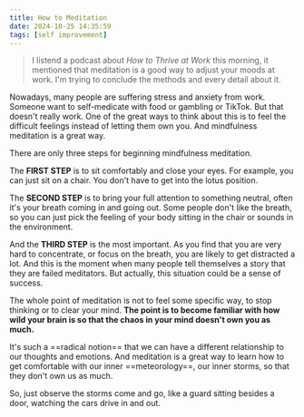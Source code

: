 ```yaml
---
title: How to Meditation
date: 2024-10-25 14:35:59
tags: [self improvement]
---
```


> I listend a podcast about *How to Thrive at Work* this morning, it mentioned that meditation is a good way to adjust your moods at work. I'm trying to conclude the methods and every detail about it.

Nowadays, many people are suffering stress and anxiety from work. Someone want to self-medicate with food or gambling or TikTok. But that doesn't really work. One of the great ways to think about this is to feel the difficult feelings instead of letting them own you. And mindfulness meditation is a great way.

There are only three steps for beginning mindfulness meditation.

The **FIRST STEP** is to sit comfortably and close your eyes. For example, you can just sit on a chair. You don't have to get into the lotus position.

The **SECOND STEP** is to bring your full attention to something neutral, often it's your breath coming in and going out. Some people don't like the breath, so you can just pick the feeling of your body sitting in the chair or sounds in the environment.

And the **THIRD STEP** is the most important. As you find that you are very hard to concentrate, or focus on the breath, you are likely to get distracted a lot. And this is the moment when many people tell themselves a story that they are failed meditators. But actually, this situation could be a sense of success.

The whole point of meditation is not to feel some specific way, to stop thinking or to clear your mind. **The point is to become familiar with how wild your brain is so that the chaos in your mind doesn't own you as much.**

It's such a ==radical notion== that we can have a different relationship to our thoughts and emotions. And meditation is a great way to learn how to get comfortable with our inner ==meteorology==, our inner storms, so that they don't own us as much.

So, just observe the storms come and go, like a guard sitting besides a door, watching the cars drive in and out. 